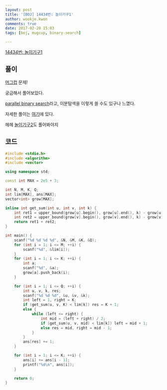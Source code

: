 ```yaml
---
layout: post
title: '[BOJ] 14434번: 놀이기구1'
author: wookje.kwon
comments: true
date: 2017-02-20 15:03
tags: [boj, mugcup, binary-search]

---
```


[14434번: 놀이기구1](https://www.acmicpc.net/problem/14434)

## 풀이

[머그컵](https://www.acmicpc.net/category/detail/1718) 문제!

궁금해서 풀어보았다.    

[parallel binary search](http://codeforces.com/blog/entry/45578)라고, 이분탐색을 이렇게 쓸 수도 있구나 느꼈다.  

자세한 풀이는 [여기](http://wookje.dance/2017/02/12/mugcup-solution/)에 있다.  

헤헤 [놀이기구2](https://www.acmicpc.net/problem/14434)도 풀어봐야지  

## 코드

```cpp
#include <stdio.h>
#include <algorithm>
#include <vector>

using namespace std;

const int MAX = 2e5 + 3;

int N, M, K, Q;
int lim[MAX], ans[MAX];
vector<int> grow[MAX];

inline int get_sum(int u, int v, int k) {
	int ret1 = upper_bound(grow[u].begin(), grow[u].end(), k) - grow[u].begin();
	int ret2 = upper_bound(grow[v].begin(), grow[v].end(), k) - grow[v].begin();
	return ret1 + ret2;
}

int main() {
	scanf("%d %d %d %d", &N, &M, &K, &Q);
	for (int i = 1; i <= M; ++i) {
		scanf("%d", &lim[i]);
	}
	for (int i = 1; i <= K; ++i) {
		int a;
		scanf("%d", &a);
		grow[a].push_back(i);
	}

	for (int i = 1; i <= Q; ++i) {
		int u, v, k, res;
		scanf("%d %d %d", &u, &v, &k);
		int left = 1, right = K;
		if (get_sum(u, v, K) < lim[k]) res = K + 1;
		else {
			while (left <= right) {
				int mid = (left + right) / 2;
				if (get_sum(u, v, mid) < lim[k]) left = mid + 1;
				else res = mid, right = mid - 1;
			}
		}
		ans[res] += 1;
	}

	for (int i = 1; i <= K; ++i) {
		ans[i] += ans[i - 1];
		printf("%d\n", ans[i]);
	}

	return 0;
}
```